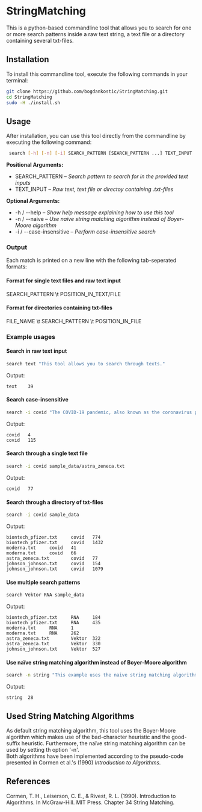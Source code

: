 # StringMatching
This is a python-based commandline tool that allows you to search for
one or more search patterns inside a raw text string, a text file or a
directory containing several txt-files.

## Installation
To install this commandline tool, execute the following commands in 
your terminal:
```bash
git clone https://github.com/bogdankostic/StringMatching.git
cd StringMatching
sudo -H ./install.sh
```

## Usage
After installation, you can use this tool directly from the commandline
by executing the following command:
```bash
 search [-h] [-n] [-i] SEARCH_PATTERN [SEARCH_PATTERN ...] TEXT_INPUT
```
**Positional Arguments:**
- SEARCH_PATTERN – *Search pattern to search for in the provided text inputs*
- TEXT_INPUT – *Raw text, text file or directoy containing .txt-files*

**Optional Arguments:**
- -h / --help – *Show help message explaining how to use this tool*
- -n / --naive – *Use naive string matching algorithm instead of Boyer-Moore algorithm*
- -i / --case-insensitive – *Perform case-insensitive search*

### Output
Each match is printed on a new line with the following tab-seperated formats:

#### Format for single text files and raw text input
SEARCH_PATTERN \t POSITION_IN_TEXT/FILE

#### Format for directories containing txt-files
FILE_NAME \t SEARCH_PATTERN \t POSITION_IN_FILE

### Example usages
#### Search in raw text input
```bash
search text "This tool allows you to search through texts."
```
Output:
```
text    39
```

#### Search case-insensitive
```bash
search -i covid "The COVID-19 pandemic, also known as the coronavirus pandemic, is an ongoing pandemic of coronavirus disease 2019 (COVID-19) caused by severe acute respiratory syndrome coronavirus 2 (SARS-CoV-2)"
```
Output:
```
covid   4
covid   115
```

#### Search through a single text file
```bash
search -i covid sample_data/astra_zeneca.txt
```
Output:
```
covid   77
```

#### Search through a directory of txt-files
```bash
search -i covid sample_data
```
Output:
```
biontech_pfizer.txt     covid   774
biontech_pfizer.txt     covid   1432
moderna.txt     covid   41
moderna.txt     covid   66
astra_zeneca.txt        covid   77
johnson_johnson.txt     covid   154
johnson_johnson.txt     covid   1079
```

#### Use multiple search patterns
```bash
search Vektor RNA sample_data
```
Output:
```
biontech_pfizer.txt     RNA     184
biontech_pfizer.txt     RNA     435
moderna.txt     RNA     1
moderna.txt     RNA     262
astra_zeneca.txt        Vektor  322
astra_zeneca.txt        Vektor  330
johnson_johnson.txt     Vektor  527
```

#### Use naïve string matching algorithm instead of Boyer-Moore algorithm
```bash
search -n string "This example uses the naive string matching algorithm."
```
Output:
```
string  28
```

## Used String Matching Algorithms
As default string matching algorithm, this tool uses the Boyer-Moore
algorithm which makes use of the bad-character heuristic and the
good-suffix heuristic. Furthermore, the naïve string matching algorithm
can be used by setting th option '-n'.  
Both algorithms have been implemented according to the pseudo-code
presented in Cormen et al.'s (1990) *Introduction to Algorithms.*

## References
Cormen, T. H., Leiserson, C. E., & Rivest, R. L. (1990). Introduction
to Algorithms. In McGraw-Hill. MIT Press. Chapter 34 String Matching.
